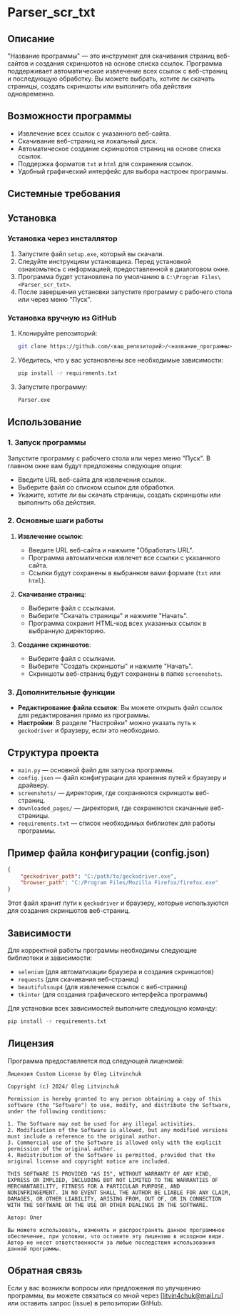 
# Parser_scr_txt

## Описание
"Название программы" — это инструмент для скачивания страниц веб-сайтов и создания скриншотов на основе списка ссылок. Программа поддерживает автоматическое извлечение всех ссылок с веб-страниц и последующую обработку. Вы можете выбрать, хотите ли скачать страницы, создать скриншоты или выполнить оба действия одновременно.

## Возможности программы
- Извлечение всех ссылок с указанного веб-сайта.
- Скачивание веб-страниц на локальный диск.
- Автоматическое создание скриншотов страниц на основе списка ссылок.
- Поддержка форматов `txt` и `html` для сохранения ссылок.
- Удобный графический интерфейс для выбора настроек программы.

## Системные требования

## Установка

### Установка через инсталлятор
1. Запустите файл `setup.exe`, который вы скачали.
2. Следуйте инструкциям установщика. Перед установкой ознакомьтесь с информацией, предоставленной в диалоговом окне.
3. Программа будет установлена по умолчанию в `C:\Program Files\<Parser_scr_txt>`.
4. После завершения установки запустите программу с рабочего стола или через меню "Пуск".

### Установка вручную из GitHub
1. Клонируйте репозиторий:
   ```bash
   git clone https://github.com/<ваш_репозиторий>/<название_программы>.git
   ```
2. Убедитесь, что у вас установлены все необходимые зависимости:
   ```bash
   pip install -r requirements.txt
   ```
3. Запустите программу:
   ```bash
   Parser.exe
   ```

## Использование

### 1. Запуск программы
Запустите программу с рабочего стола или через меню "Пуск". В главном окне вам будут предложены следующие опции:

- Введите URL веб-сайта для извлечения ссылок.
- Выберите файл со списком ссылок для обработки.
- Укажите, хотите ли вы скачать страницы, создать скриншоты или выполнить оба действия.

### 2. Основные шаги работы
1. **Извлечение ссылок**:
   - Введите URL веб-сайта и нажмите "Обработать URL".
   - Программа автоматически извлечет все ссылки с указанного сайта.
   - Ссылки будут сохранены в выбранном вами формате (`txt` или `html`).

2. **Скачивание страниц**:
   - Выберите файл с ссылками.
   - Выберите "Скачать страницы" и нажмите "Начать".
   - Программа сохранит HTML-код всех указанных ссылок в выбранную директорию.

3. **Создание скриншотов**:
   - Выберите файл с ссылками.
   - Выберите "Создать скриншоты" и нажмите "Начать".
   - Скриншоты веб-страниц будут сохранены в папке `screenshots`.

### 3. Дополнительные функции
- **Редактирование файла ссылок**: Вы можете открыть файл ссылок для редактирования прямо из программы.
- **Настройки**: В разделе "Настройки" можно указать путь к `geckodriver` и браузеру, если это необходимо.

## Структура проекта

- `main.py` — основной файл для запуска программы.
- `config.json` — файл конфигурации для хранения путей к браузеру и драйверу.
- `screenshots/` — директория, где сохраняются скриншоты веб-страниц.
- `downloaded_pages/` — директория, где сохраняются скачанные веб-страницы.
- `requirements.txt` — список необходимых библиотек для работы программы.

## Пример файла конфигурации (config.json)
```json
{
    "geckodriver_path": "C:/path/to/geckodriver.exe",
    "browser_path": "C:/Program Files/Mozilla Firefox/firefox.exe"
}
```

Этот файл хранит пути к `geckodriver` и браузеру, которые используются для создания скриншотов веб-страниц.

## Зависимости
Для корректной работы программы необходимы следующие библиотеки и зависимости:

- `selenium` (для автоматизации браузера и создания скриншотов)
- `requests` (для скачивания веб-страниц)
- `beautifulsoup4` (для извлечения ссылок с веб-страниц)
- `tkinter` (для создания графического интерфейса программы)

Для установки всех зависимостей выполните следующую команду:
```bash
pip install -r requirements.txt
```

## Лицензия
Программа предоставляется под следующей лицензией:

```
Лицензия Custom License by Oleg Litvinchuk

Copyright (c) 2024/ Oleg Litvinchuk

Permission is hereby granted to any person obtaining a copy of this software (the "Software") to use, modify, and distribute the Software, under the following conditions:

1. The Software may not be used for any illegal activities.
2. Modification of the Software is allowed, but any modified versions must include a reference to the original author.
3. Commercial use of the Software is allowed only with the explicit permission of the original author.
4. Redistribution of the Software is permitted, provided that the original license and copyright notice are included.

THIS SOFTWARE IS PROVIDED "AS IS", WITHOUT WARRANTY OF ANY KIND, EXPRESS OR IMPLIED, INCLUDING BUT NOT LIMITED TO THE WARRANTIES OF MERCHANTABILITY, FITNESS FOR A PARTICULAR PURPOSE, AND NONINFRINGEMENT. IN NO EVENT SHALL THE AUTHOR BE LIABLE FOR ANY CLAIM, DAMAGES, OR OTHER LIABILITY, ARISING FROM, OUT OF, OR IN CONNECTION WITH THE SOFTWARE OR THE USE OR OTHER DEALINGS IN THE SOFTWARE.

Автор: Олег

Вы можете использовать, изменять и распространять данное программное обеспечение, при условии, что оставите эту лицензию в исходном виде. Автор не несет ответственности за любые последствия использования данной программы.
```

## Обратная связь
Если у вас возникли вопросы или предложения по улучшению программы, вы можете связаться со мной через [litvin4chuk@mail.ru] или оставить запрос (issue) в репозитории GitHub.
